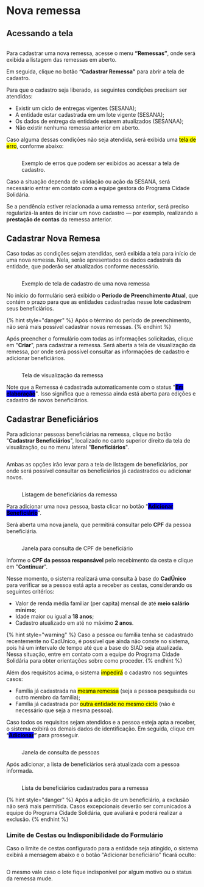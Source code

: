 # Nova remessa

## Acessando a tela

<figure><img src="../../.gitbook/assets/image (28).png" alt=""><figcaption></figcaption></figure>

Para cadastrar uma nova remessa, acesse o menu **“Remessas”**, onde será exibida a listagem das remessas em aberto.

Em seguida, clique no botão **“Cadastrar Remessa”** para abrir a tela de cadastro.

Para que o cadastro seja liberado, as seguintes condições precisam ser atendidas:

* Existir um ciclo de entregas vigentes (SESANA);
* A entidade estar cadastrada em um lote vigente (SESANA);
* Os dados de entrega da entidade estarem atualizados (SESANAA);
* Não existir nenhuma remessa anterior em aberto.

Caso alguma dessas condições não seja atendida, será exibida uma <mark style="background-color:$danger;">tela de erro</mark>, conforme abaixo:

<figure><img src="../../.gitbook/assets/image (1) (1) (1) (1).png" alt=""><figcaption><p>Exemplo de erros que podem ser exibidos ao acessar a tela de cadastro.</p></figcaption></figure>

Caso a situação dependa de validação ou ação da SESANA, será necessário entrar em contato com a equipe gestora do Programa Cidade Solidária.

Se a pendência estiver relacionada a uma remessa anterior, será preciso regularizá-la antes de iniciar um novo cadastro — por exemplo, realizando a **prestação de contas** da remessa anterior.

## Cadastrar Nova Remesa

Caso todas as condições sejam atendidas, será exibida a tela para início de uma nova remessa. Nela, serão apresentados os dados cadastrais da entidade, que poderão ser atualizados conforme necessário.

<figure><img src="../../.gitbook/assets/image (3) (1).png" alt=""><figcaption><p>Exemplo de tela de cadastro de uma nova remessa</p></figcaption></figure>

No início do formulário será exibido o **Período de Preenchimento Atual**, que contém o prazo para que as entidades cadastradas nesse lote cadastrem seus beneficiários.

{% hint style="danger" %}
Após o término do período de preenchimento, não será mais possível cadastrar novas remessas.
{% endhint %}

Após preencher o formulário com todas as informações solicitadas, clique em "**Criar**", para cadastrar a remessa. Será aberta a tela de visualização da remessa, por onde será possível consultar as informações de cadastro e adicionar beneficiários.

<figure><img src="../../.gitbook/assets/image (4) (1).png" alt=""><figcaption><p>Tela de visualização da remessa</p></figcaption></figure>

Note que a Remessa é cadastrada automaticamente com o status "<mark style="background-color:blue;">**Em elaboração**</mark>". Isso significa que a remessa ainda está aberta para edições e cadastro de novos beneficiários.

## Cadastrar Beneficiários

Para adicionar pessoas beneficiárias na remessa, clique no botão "**Cadastrar Beneficiários**", localizado no canto superior direito da tela de visualização, ou no menu lateral "**Beneficiários**".&#x20;

<figure><img src="../../.gitbook/assets/image (5) (1).png" alt=""><figcaption></figcaption></figure>

Ambas as opções irão levar para a tela de listagem de beneficiários, por onde será possível consultar os beneficiários já cadastrados ou adicionar novos.

<figure><img src="../../.gitbook/assets/image (6) (1).png" alt=""><figcaption><p>Listagem de beneficiários da remessa</p></figcaption></figure>

Para adicionar uma nova pessoa, basta clicar no botão "<mark style="background-color:blue;">**Adicionar Beneficiário**</mark>".

Será aberta uma nova janela, que permitirá consultar pelo **CPF** da pessoa beneficiária.

<figure><img src="../../.gitbook/assets/image (7) (1).png" alt=""><figcaption><p>Janela para consulta de CPF de beneficiário</p></figcaption></figure>

Informe o **CPF da pessoa responsável** pelo recebimento da cesta e clique em "**Continuar**".

Nesse momento, o sistema realizará uma consulta à base do **CadÚnico** para verificar se a pessoa está apta a receber as cestas, considerando os seguintes critérios:

* Valor de renda média familiar (per capita) mensal de até **meio salário mínimo**;
* Idade maior ou igual a **18 anos**;
* Cadastro atualizado em até no máximo **2 anos**.

{% hint style="warning" %}
Caso a pessoa ou família tenha se cadastrado recentemente no CadÚnico, é possível que ainda não conste no sistema, pois há um intervalo de tempo até que a base do SIAD seja atualizada. Nessa situação, entre em contato com a equipe do Programa Cidade Solidária para obter orientações sobre como proceder.
{% endhint %}

Além dos requisitos acima, o sistema <mark style="color:$danger;">impedirá</mark> o cadastro nos seguintes casos:

* Família já cadastrada na <mark style="color:$danger;">mesma remessa</mark> (seja a pessoa pesquisada ou outro membro da família);
* Família já cadastrada por <mark style="color:$danger;">outra entidade no mesmo ciclo</mark> (não é necessário que seja a mesma pessoa).

Caso todos os requisitos sejam atendidos e a pessoa esteja apta a receber, o sistema exibirá os demais dados de identificação. Em seguida, clique em **“**<mark style="background-color:blue;">**Adicionar**</mark>**”** para prosseguir.

<figure><img src="../../.gitbook/assets/image (8) (1).png" alt=""><figcaption><p>Janela de consulta de pessoas</p></figcaption></figure>

Após adicionar, a lista de beneficiários será atualizada com a pessoa informada.

<figure><img src="../../.gitbook/assets/image (9) (1).png" alt=""><figcaption><p>Lista de beneficiários cadastrados para a remessa</p></figcaption></figure>

{% hint style="danger" %}
Após a adição de um beneficiário, a exclusão não será mais permitida. Casos excepcionais deverão ser comunicados à equipe do Programa Cidade Solidária, que avaliará e poderá realizar a exclusão.
{% endhint %}

### Limite de Cestas ou Indisponibilidade do Formulário

Caso o limite de cestas configurado para a entidade seja atingido, o sistema exibirá a mensagem abaixo e o botão "Adicionar beneficiário" ficará oculto:

<figure><img src="../../.gitbook/assets/image (11) (1).png" alt=""><figcaption></figcaption></figure>

O mesmo vale caso o lote fique indisponível por algum motivo ou o status da remessa mude.
